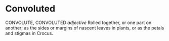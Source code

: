 # Convoluted

CONVOLUTE, CONVOLUTED _adjective_ Rolled together, or one part on another; as the sides or margins of nascent leaves in plants, or as the petals and stigmas in Crocus.
